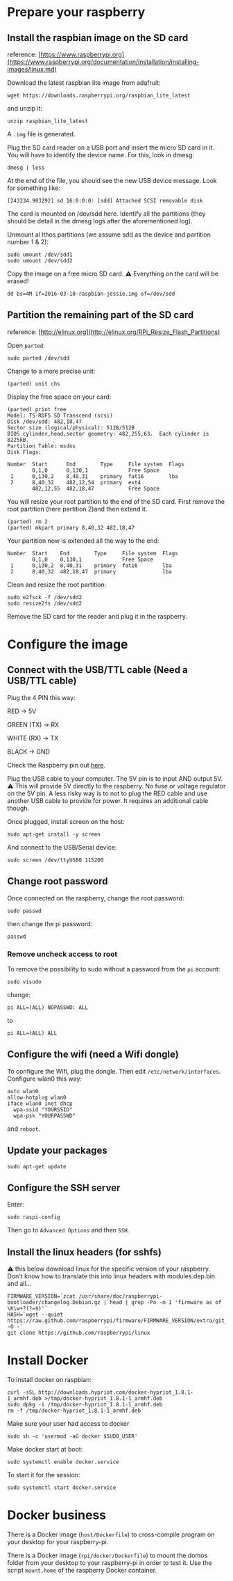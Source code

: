 # Prepare your raspberry

## Install the raspbian image on the SD card

reference: [https://www.raspberrypi.org](https://www.raspberrypi.org/documentation/installation/installing-images/linux.md)

Download the latest raspbian lite image from adafruit:
```
wget https://downloads.raspberrypi.org/raspbian_lite_latest
```

and unzip it:
```
unzip raspbian_lite_latest
```

A `.img` file is generated.

Plug the SD card reader on a USB port and insert the micro SD card in it.
You will have to identify the device name. For this, look in dmesg:
```
dmesg | less
```

At the end of the file, you should see the new USB device message. Look for something like:
```
[243234.903292] sd 16:0:0:0: [sdd] Attached SCSI removable disk
```
The card is mounted on /dev/sdd here. Identify all the partitions (they should
be detail in the dmesg logs after the aforementioned log).

Unmount al lthos partitions (we assume sdd as the device and partition number 1 & 2):
```
sudo umount /dev/sdd1
sudo umount /dev/sdd2
```

Copy the image on a free micro SD card.
:warning: Everything on the card will be erased!
```
dd bs=4M if=2016-03-18-raspbian-jessie.img of=/dev/sdd
```

## Partition the remaining part of the SD card

reference: [http://elinux.org](http://elinux.org/RPi_Resize_Flash_Partitions)

Open `parted`:
```
sudo parted /dev/sdd
```

Change to a more precise unit:
```
(parted) unit chs
```

Display the free space on your card:
```
(parted) print free
Model: TS-RDF5 SD Transcend (scsi)
Disk /dev/sdd: 482,18,47
Sector size (logical/physical): 512B/512B
BIOS cylinder,head,sector geometry: 482,255,63.  Each cylinder is 8225kB.
Partition Table: msdos
Disk Flags:

Number  Start      End        Type     File system  Flags
        0,1,0      0,130,1             Free Space
 1      0,130,2    8,40,31    primary  fat16        lba
 2      8,40,32    482,12,54  primary  ext4
        482,12,55  482,18,47           Free Space
```
You will resize your root partition to the end of the SD card. First remove the root partition
(here partition 2)and then extend it.

```
(parted) rm 2
(parted) mkpart primary 8,40,32 482,18,47
```

Your partition now is extended all the way to the end:
```
Number  Start    End        Type     File system  Flags
        0,1,0    0,130,1             Free Space
 1      0,130,2  8,40,31    primary  fat16        lba
 2      8,40,32  482,18,47  primary               lba
```

Clean and resize the root partition:
```
sudo e2fsck -f /dev/sdd2
sudo resize2fs /dev/sdd2
```

Remove the SD card for the reader and plug it in the raspberry.

# Configure the image

## Connect with the USB/TTL cable (Need a USB/TTL cable)

Plug the 4 PIN this way:

RED -> 5V

GREEN (TX) -> RX

WHITE (RX) -> TX

BLACK -> GND

Check the Raspberry pin out [here](http://pinout.xyz/).

Plug the USB cable to your computer.
The 5V pin is to input AND output 5V.
:warning: This will provide 5V directly to the raspberry. No fuse or voltage regulator on the 5V pin.
A less risky way is to not to plug the RED cable and use another USB cable to provide for power.
It requires an additional cable though.

Once plugged, install screen on the host:
```
sudo apt-get install -y screen
```

And connect to the USB/Serial device:
```
sudo screen /dev/ttyUSB0 115200
```

## Change root password

Once connected on the raspberry, change the root password:
```
sudo passwd
```

then change the pi password:
```
passwd
```

### Remove uncheck access to root

To remove the possibility to sudo without a password from the `pi` account:
```
sudo visudo
```

change:
```
pi ALL=(ALL) NOPASSWD: ALL
```
to
```
pi ALL=(ALL) ALL
```

## Configure the wifi (need a Wifi dongle)

To configure the Wifi, plug the dongle. Then edit `/etc/network/interfaces`. Configure wlan0 this way:
```
auto wlan0
allow-hotplug wlan0
iface wlan0 inet dhcp
  wpa-ssid "YOURSSID"
  wpa-psk "YOURPASSWD"

```

and `reboot`.

## Update your packages

```
sudo apt-get update
```

## Configure the SSH server

Enter:
```
sudo raspi-config
```
Then go to `Advanced Options` and then `SSH`.

## Install the linux headers (for sshfs)

:warning: this below download linux for the specific version of your raspberry. Don't know how to translate this into linux headers with modules.dep.bin and all...

```
FIRMWARE_VERSION=`zcat /usr/share/doc/raspberrypi-bootloader/changelog.Debian.gz | head | grep -Po -m 1 'firmware as of \K\w+?(?=$)'`
HASH=`wget --quiet https://raw.github.com/raspberrypi/firmware/FIRMWARE_VERSION/extra/git_hash -O -`
git clone https://github.com/raspberrypi/linux
```

# Install Docker

To install docker on raspbian:
```
curl -sSL http://downloads.hypriot.com/docker-hypriot_1.8.1-1_armhf.deb >/tmp/docker-hypriot_1.8.1-1_armhf.deb
sudo dpkg -i /tmp/docker-hypriot_1.8.1-1_armhf.deb
rm -f /tmp/docker-hypriot_1.8.1-1_armhf.deb
```

Make sure your user had access to docker
```
sudo sh -c 'usermod -aG docker $SUDO_USER'
```

Make docker start at boot:
```
sudo systemctl enable docker.service
```

To start it for the session:
```
sudo systemctl start docker.service
```

# Docker business

There is a Docker image (`host/Dockerfile`) to cross-compile program on your
desktop for your raspberry-pi.

There is a Docker image (`rpi/docker/Dockerfile`) to mount the domos folder
from your desktop to your raspberry-pi in order to test it. Use the script
`mount.home` of the raspberry Docker container.


